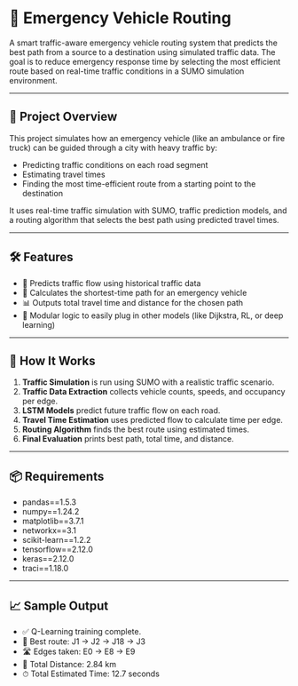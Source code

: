 # 🚨 Emergency Vehicle Routing

A smart traffic-aware emergency vehicle routing system that predicts the best path from a source to a destination using simulated traffic data. The goal is to reduce emergency response time by selecting the most efficient route based on real-time traffic conditions in a SUMO simulation environment.

---

## 📌 Project Overview

This project simulates how an emergency vehicle (like an ambulance or fire truck) can be guided through a city with heavy traffic by:
- Predicting traffic conditions on each road segment
- Estimating travel times
- Finding the most time-efficient route from a starting point to the destination

It uses real-time traffic simulation with SUMO, traffic prediction models, and a routing algorithm that selects the best path using predicted travel times.

---

## 🛠️ Features

- 🔁 Predicts traffic flow using historical traffic data
- 📍 Calculates the shortest-time path for an emergency vehicle
- 📊 Outputs total travel time and distance for the chosen path
- 🧠 Modular logic to easily plug in other models (like Dijkstra, RL, or deep learning)

---

## 🧪 How It Works

1. **Traffic Simulation** is run using SUMO with a realistic traffic scenario.
2. **Traffic Data Extraction** collects vehicle counts, speeds, and occupancy per edge.
3. **LSTM Models** predict future traffic flow on each road.
4. **Travel Time Estimation** uses predicted flow to calculate time per edge.
5. **Routing Algorithm** finds the best route using estimated times.
6. **Final Evaluation** prints best path, total time, and distance.

---

## 📦 Requirements

- pandas==1.5.3  
- numpy==1.24.2  
- matplotlib==3.7.1  
- networkx==3.1  
- scikit-learn==1.2.2  
- tensorflow==2.12.0  
- keras==2.12.0  
- traci==1.18.0



---

## 📈 Sample Output

- ✅ Q-Learning training complete.
- 🚓 Best route: J1 -> J2 -> J18 -> J3
- 🛣️ Edges taken: E0 -> E8 -> E9
- 📏 Total Distance: 2.84 km
- ⏱ Total Estimated Time: 12.7 seconds
